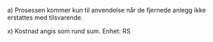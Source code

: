 a) Prosessen kommer kun til anvendelse når de fjernede anlegg ikke erstattes med tilsvarende.

x) Kostnad angis som rund sum. Enhet: RS

